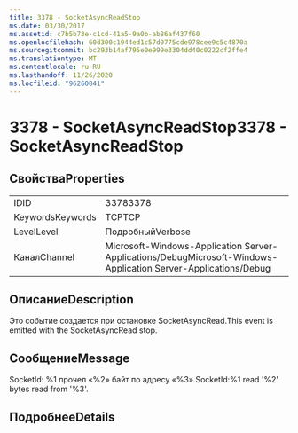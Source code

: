 ```yaml
---
title: 3378 - SocketAsyncReadStop
ms.date: 03/30/2017
ms.assetid: c7b5b73e-c1cd-41a5-9a0b-ab86af437f60
ms.openlocfilehash: 60d300c1944ed1c57d0775cde978cee9c5c4870a
ms.sourcegitcommit: bc293b14af795e0e999e3304dd40c0222cf2ffe4
ms.translationtype: MT
ms.contentlocale: ru-RU
ms.lasthandoff: 11/26/2020
ms.locfileid: "96260841"
---
```

# <a name="3378---socketasyncreadstop"></a><span data-ttu-id="0a6e5-102">3378 - SocketAsyncReadStop</span><span class="sxs-lookup"><span data-stu-id="0a6e5-102">3378 - SocketAsyncReadStop</span></span>

## <a name="properties"></a><span data-ttu-id="0a6e5-103">Свойства</span><span class="sxs-lookup"><span data-stu-id="0a6e5-103">Properties</span></span>  
  
|||  
|-|-|  
|<span data-ttu-id="0a6e5-104">ID</span><span class="sxs-lookup"><span data-stu-id="0a6e5-104">ID</span></span>|<span data-ttu-id="0a6e5-105">3378</span><span class="sxs-lookup"><span data-stu-id="0a6e5-105">3378</span></span>|  
|<span data-ttu-id="0a6e5-106">Keywords</span><span class="sxs-lookup"><span data-stu-id="0a6e5-106">Keywords</span></span>|<span data-ttu-id="0a6e5-107">TCP</span><span class="sxs-lookup"><span data-stu-id="0a6e5-107">TCP</span></span>|  
|<span data-ttu-id="0a6e5-108">Level</span><span class="sxs-lookup"><span data-stu-id="0a6e5-108">Level</span></span>|<span data-ttu-id="0a6e5-109">Подробный</span><span class="sxs-lookup"><span data-stu-id="0a6e5-109">Verbose</span></span>|  
|<span data-ttu-id="0a6e5-110">Канал</span><span class="sxs-lookup"><span data-stu-id="0a6e5-110">Channel</span></span>|<span data-ttu-id="0a6e5-111">Microsoft-Windows-Application Server-Applications/Debug</span><span class="sxs-lookup"><span data-stu-id="0a6e5-111">Microsoft-Windows-Application Server-Applications/Debug</span></span>|  
  
## <a name="description"></a><span data-ttu-id="0a6e5-112">Описание</span><span class="sxs-lookup"><span data-stu-id="0a6e5-112">Description</span></span>  

 <span data-ttu-id="0a6e5-113">Это событие создается при остановке SocketAsyncRead.</span><span class="sxs-lookup"><span data-stu-id="0a6e5-113">This event is emitted with the SocketAsyncRead stop.</span></span>  
  
## <a name="message"></a><span data-ttu-id="0a6e5-114">Сообщение</span><span class="sxs-lookup"><span data-stu-id="0a6e5-114">Message</span></span>  

 <span data-ttu-id="0a6e5-115">SocketId: %1 прочел «%2» байт по адресу «%3».</span><span class="sxs-lookup"><span data-stu-id="0a6e5-115">SocketId:%1 read '%2' bytes read from '%3'.</span></span>  
  
## <a name="details"></a><span data-ttu-id="0a6e5-116">Подробнее</span><span class="sxs-lookup"><span data-stu-id="0a6e5-116">Details</span></span>
